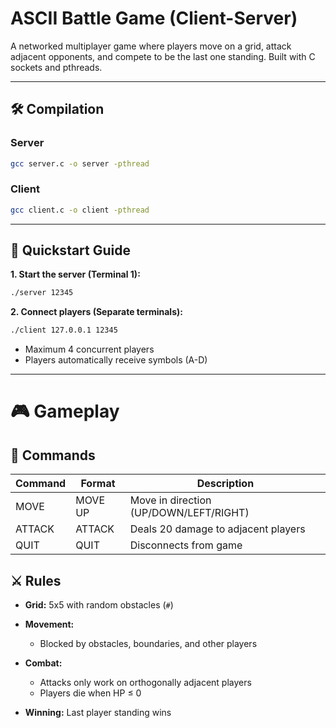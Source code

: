 # ASCII Battle Game (Client-Server)

A networked multiplayer game where players move on a grid, attack adjacent opponents, and compete to be the last one standing. Built with C sockets and pthreads.

---

## 🛠 Compilation

### Server
```bash
gcc server.c -o server -pthread
```
### Client
```bash
gcc client.c -o client -pthread
```

---

## 🚀 Quickstart Guide


**1. Start the server (Terminal 1):**

```bash
./server 12345
```

**2. Connect players (Separate terminals):**
```bash
./client 127.0.0.1 12345
```
* Maximum 4 concurrent players
* Players automatically receive symbols (A-D)

---

# 🎮 Gameplay

## 📜 Commands

| Command | Format      | Description                               |
|---------|-------------|-------------------------------------------|
| MOVE    | MOVE UP     | Move in direction (UP/DOWN/LEFT/RIGHT)   |
| ATTACK  | ATTACK      | Deals 20 damage to adjacent players        |
| QUIT    | QUIT        | Disconnects from game                     |

## ⚔️ Rules

* **Grid:** 5x5 with random obstacles (`#`)

* **Movement:**
    * Blocked by obstacles, boundaries, and other players

* **Combat:**
    * Attacks only work on orthogonally adjacent players
    * Players die when HP ≤ 0

* **Winning:** Last player standing wins
